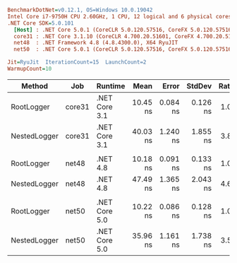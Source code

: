 ``` ini

BenchmarkDotNet=v0.12.1, OS=Windows 10.0.19042
Intel Core i7-9750H CPU 2.60GHz, 1 CPU, 12 logical and 6 physical cores
.NET Core SDK=5.0.101
  [Host] : .NET Core 5.0.1 (CoreCLR 5.0.120.57516, CoreFX 5.0.120.57516), X64 RyuJIT
  core31 : .NET Core 3.1.10 (CoreCLR 4.700.20.51601, CoreFX 4.700.20.51901), X64 RyuJIT
  net48  : .NET Framework 4.8 (4.8.4300.0), X64 RyuJIT
  net50  : .NET Core 5.0.1 (CoreCLR 5.0.120.57516, CoreFX 5.0.120.57516), X64 RyuJIT

Jit=RyuJit  IterationCount=15  LaunchCount=2  
WarmupCount=10  

```
|       Method |    Job |       Runtime |     Mean |    Error |   StdDev | Ratio | RatioSD |
|------------- |------- |-------------- |---------:|---------:|---------:|------:|--------:|
|   RootLogger | core31 | .NET Core 3.1 | 10.45 ns | 0.084 ns | 0.126 ns |  1.00 |    0.00 |
| NestedLogger | core31 | .NET Core 3.1 | 40.03 ns | 1.240 ns | 1.855 ns |  3.83 |    0.19 |
|              |        |               |          |          |          |       |         |
|   RootLogger |  net48 |      .NET 4.8 | 10.18 ns | 0.091 ns | 0.133 ns |  1.00 |    0.00 |
| NestedLogger |  net48 |      .NET 4.8 | 47.49 ns | 1.365 ns | 2.043 ns |  4.67 |    0.24 |
|              |        |               |          |          |          |       |         |
|   RootLogger |  net50 | .NET Core 5.0 | 10.22 ns | 0.086 ns | 0.128 ns |  1.00 |    0.00 |
| NestedLogger |  net50 | .NET Core 5.0 | 35.96 ns | 1.161 ns | 1.738 ns |  3.52 |    0.19 |
